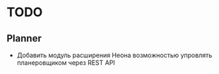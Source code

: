 # TODO  

## Planner  
- Добавить модуль расширения Неона возможностью упровлять планеровщиком через REST API  

